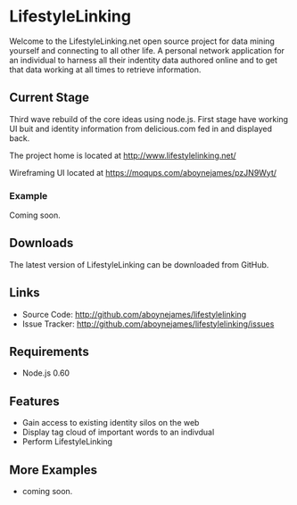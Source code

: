 LifestyleLinking
==========

Welcome to the LifestyleLinking.net open source project for data mining yourself and connecting to all other life.  A personal network application for an individual to harness all their indentity data authored online and to get that data working at all times to retrieve information.

Current Stage
------------------
Third wave rebuild of the core ideas using node.js.  First stage have working UI buit and identity information from delicious.com fed in and displayed back.

The project home is located at <http://www.lifestylelinking.net/>

Wireframing UI located at <https://moqups.com/aboynejames/pzJN9Wyt/>


### Example ###

Coming soon.


Downloads
---------

The latest version of LifestyleLinking can be downloaded from GitHub.

Links
-----

* Source Code: <http://github.com/aboynejames/lifestylelinking>
* Issue Tracker: <http://github.com/aboynejames/lifestylelinking/issues>

Requirements
------------

* Node.js 0.60


Features
--------

* Gain access to existing identity silos on the web
* Display tag cloud of important words to an indivdual
* Perform LifestyleLinking


More Examples
-------------

* coming soon.
